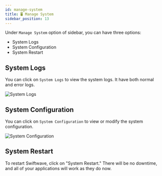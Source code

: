```yaml
---
id: manage-system
title: 🖥️ Manage System
sidebar_position: 13
---
```


Under `Manage System` option of sidebar, you can have three options:
- System Logs
- System Configuration
- System Restart

## System Logs

You can click on `System Logs` to view the system logs. It have both normal and error logs.

![System Logs](/assets/2.x.x/system-logs.png)

## System Configuration

You can click on `System Configuration` to view or modify the system configuration.

![System Configuration](/assets/2.x.x/system-configuration.png)

## System Restart

To restart Swiftwave, click on "System Restart." There will be no downtime, and all of your applications will work as they do now.